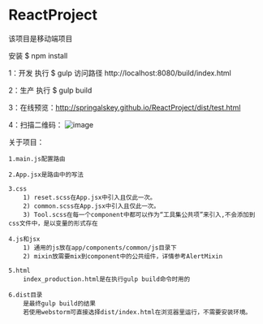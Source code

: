 # ReactProject

该项目是移动端项目

安装 $ npm install

1：开发
执行 $ gulp
访问路径 http://localhost:8080/build/index.html


2：生产
执行 $ gulp build


3：在线预览：http://springalskey.github.io/ReactProject/dist/test.html


4：扫描二维码：
![image](https://github.com/springalskey/ReactProject/blob/master/build/qrcode.png)


关于项目：

    1.main.js配置路由

    2.App.jsx是路由中的写法

    3.css
        1) reset.scss在App.jsx中引入且仅此一次。
        2) common.scss在App.jsx中引入且仅此一次。
        3) Tool.scss在每一个component中都可以作为“工具集公共项”来引入,不会添加到css文件中，是以变量的形式存在

    4.js和jsx
        1) 通用的js放在app/components/common/js目录下
        2) mixin放需要mix到component中的公共组件，详情参考AlertMixin

	5.html
		index_production.html是在执行gulp build命令时用的
		
	6.dist目录
		是最终gulp build的结果
		若使用webstorm可直接选择dist/index.html在浏览器里运行，不需要安装环境。

	
	